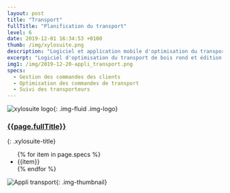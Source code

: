 ```yaml
---
layout: post
title: "Transport"
fullTitle: "Planification du transport"
level: 6
date: 2019-12-01 16:34:53 +0100
thumb: /img/xylosuite.png
description: "Logiciel et application mobile d'optimisation du transport de bois rond et édition des commandes de transport"
excerpt: "Logiciel d'optimisation du transport de bois rond et édition des commandes de transport"
img1: /img/2019-12-20-appli_transport.png
specs: 
  - Gestion des commandes des clients
  - Optimisation des commandes de transport
  - Suivi des transporteurs
---
```


![xylosuite logo]({{page.thumb}}){: .img-fluid .img-logo}

### <a href='./intro#applis' class="text-dark"><i class="fas fa-chevron-left mr-2"></i>{{page.fullTitle}}</a>
{: .xylosuite-title}

<ul class="list-group my-4">
{% for item in page.specs %}
  <li class="list-group-item">{{item}}</li>
{% endfor %}
</ul>

![Appli transport]({{page.img1}}){: .img-thumbnail}
